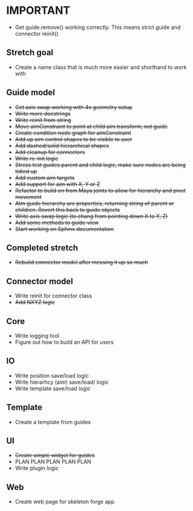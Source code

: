 # IMPORTANT
* Get guide.remove() working correctly. This means strict guide and connector reinit()

## Stretch goal
* Create a name class that is much more easier and shorthand to work with

## Guide model
* ~~Get axis swap working with 4x geometry setup~~
* ~~Write more docstrings~~
* ~~Write reinit from string~~
* ~~Move aimConstraint to point at child aim transform, not guide~~
* ~~Create condition node graph for aimConstraint~~
* ~~Add up aim control shapes to be visible to user~~
* ~~Add dashed/solid hierarchical shapes~~
* ~~Add cleanup for connectors~~
* ~~Write re-init logic~~
* ~~Stress test guides parent and child logic, make sure nodes are being tidied up~~
* ~~Add custom aim targets~~
* ~~Add support for aim with X, Y or Z~~
* ~~Refactor to build on from Maya joints to allow for hierarchy and pivot movement~~
* ~~Atm guide hierarchy are properties, returning string of parent or children. Revert this back to guide objects~~
* ~~Write axis swap logic (to chang from pointing down X to Y, Z)~~
* ~~Add some methods to guide view~~
* ~~Start working on Sphinx documentation~~

## Completed stretch
* ~~Rebuild connector model after messing it up so much~~

## Connector model
* Write reinit for connector class
* ~~Add NXYZ logic~~

## Core
* Write logging tool
* Figure out how to build an API for users

## IO
* Write position save/load logic
* Write hierarhcy (aim) save/load/ logic
* Write template save/load logic

## Template
* Create a template from guides

## UI
* ~~Create simple widget for guides~~
* PLAN PLAN PLAN PLAN PLAN 
* Write plugin logic

## Web
* Create web page for skeleton forge app
